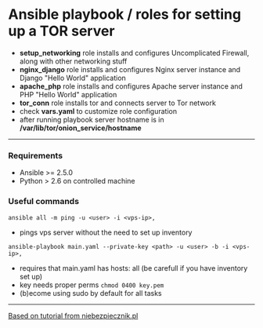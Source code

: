 # Ansible playbook / roles for setting up a TOR server
 - **setup_networking** role installs and configures Uncomplicated Firewall, along with other networking stuff
 - **nginx_django** role installs and configures Nginx server instance and Django "Hello World" application
 - **apache_php** role installs and configures Apache server instance and PHP "Hello World" application
 - **tor_conn** role installs tor and connects server to Tor network
 - check **vars.yaml** to customize role configuration
 - after running playbook server hostname is in **/var/lib/tor/onion_service/hostname**
---
### Requirements
 - Ansible >= 2.5.0
 - Python > 2.6 on controlled machine
### Useful commands
```ansible all -m ping -u <user> -i <vps-ip>,```
- pings vps server without the need to set up inventory

```ansible-playbook main.yaml --private-key <path> -u <user> -b -i <vps-ip>,```
- requires that main.yaml has hosts: all (be carefull if you have inventory set up)
- key needs proper perms ```chmod 0400 key.pem```
- (b)ecome using sudo by default for all tasks
---
[Based on tutorial from niebezpiecznik.pl](https://niebezpiecznik.pl/post/jak-uruchomic-wlasny-serwer-www-w-sieci-tor/)
